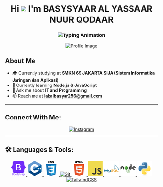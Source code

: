 <h1 align="center" style="background-color: transparent; margin: 0;">
  <span style="vertical-align: middle;">Hi</span>
  <img src="https://github.com/user-attachments/assets/1553a2bc-b2d6-4ec5-9ba0-af183cc13829" width="35" style="vertical-align: middle; background-color: transparent;">
  <span style="vertical-align: middle;">I'm BASYSYAAR AL YASSAAR NUUR QODAAR</span>
</h1>

<h3 align="center">
  <img src="https://readme-typing-svg.herokuapp.com?font=Fira+Code&pause=1000&color=FFFFFF&width=435&lines=A+Passionate+Website+Developer" alt="Typing Animation" />
</h3>

<p align="center">
  <img src="https://github.com/user-attachments/assets/b25dd2ad-3513-41e6-9d8c-6acead2325ff" alt="Profile Image" width="600"/>
</p>

## About Me
- 🎓 Currently studying at **SMKN 69 JAKARTA SIJA (Sistem Informatika Jaringan dan Aplikasi)**
- 🌱 Currently learning **Node.js & JavaScript**
- 💬 Ask me about **IT and Programming**
- 📫 Reach me at **lakalbasyar256@gmail.com**

---

## Connect With Me:
<p align="center">
  <a href="https://instagram.com/basyar_anq" target="blank">
    <img src="https://img.shields.io/badge/Instagram-%23E4405F.svg?&style=for-the-badge&logo=instagram&logoColor=white" alt="Instagram">
  </a>
</p>

---

## 🛠️ Languages & Tools:
<p align="center">
  <a href="https://getbootstrap.com" target="_blank"> <img src="https://raw.githubusercontent.com/devicons/devicon/master/icons/bootstrap/bootstrap-plain-wordmark.svg" alt="Bootstrap" width="50" height="50"/> </a> 
  <a href="https://www.w3schools.com/cpp/" target="_blank"> <img src="https://raw.githubusercontent.com/devicons/devicon/master/icons/cplusplus/cplusplus-original.svg" alt="C++" width="50" height="50"/> </a>
  <a href="https://www.w3schools.com/css/" target="_blank"> <img src="https://raw.githubusercontent.com/devicons/devicon/master/icons/css3/css3-original-wordmark.svg" alt="CSS3" width="50" height="50"/> </a>
  <a href="https://git-scm.com/" target="_blank"> <img src="https://www.vectorlogo.zone/logos/git-scm/git-scm-icon.svg" alt="Git" width="50" height="50"/> </a> 
  <a href="https://www.w3.org/html/" target="_blank"> <img src="https://raw.githubusercontent.com/devicons/devicon/master/icons/html5/html5-original-wordmark.svg" alt="HTML5" width="50" height="50"/> </a>
  <a href="https://developer.mozilla.org/en-US/docs/Web/JavaScript" target="_blank"> <img src="https://raw.githubusercontent.com/devicons/devicon/master/icons/javascript/javascript-original.svg" alt="JavaScript" width="50" height="50"/> </a>
  <a href="https://www.mysql.com/" target="_blank"> <img src="https://raw.githubusercontent.com/devicons/devicon/master/icons/mysql/mysql-original-wordmark.svg" alt="MySQL" width="50" height="50"/> </a>
  <a href="https://nodejs.org" target="_blank"> <img src="https://raw.githubusercontent.com/devicons/devicon/master/icons/nodejs/nodejs-original-wordmark.svg" alt="Node.js" width="50" height="50"/> </a>
  <a href="https://www.python.org" target="_blank"> <img src="https://raw.githubusercontent.com/devicons/devicon/master/icons/python/python-original.svg" alt="Python" width="50" height="50"/> </a>
  <a href="https://tailwindcss.com/" target="_blank"> <img src="https://www.vectorlogo.zone/logos/tailwindcss/tailwindcss-icon.svg" alt="TailwindCSS" width="50" height="50"/> </a>
</p>



